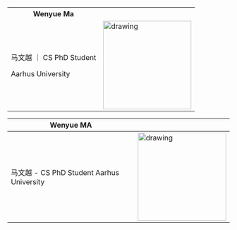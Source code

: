 <table>
<!-- <tr> -->
<th>  Wenyue Ma </th>
<th>  </th>
<!-- </tr> -->
<tr>
<td>


马文越 ｜ CS PhD Student

Aarhus University

</td>
<td>

<img style="float: right;"  src="pic/slef.jpg" alt="drawing" width="200"/>

</td>
</tr>
</table>

<!-- <!-- <style>
td, th {
   border: none!important;
}
</style> -->

| Wenyue MA          |         | 
| ------------ | ------------- | 
| 马文越 - CS PhD Student Aarhus University | <img style="float: right;"  src="pic/slef.jpg" alt="drawing" width="200"/>| -->